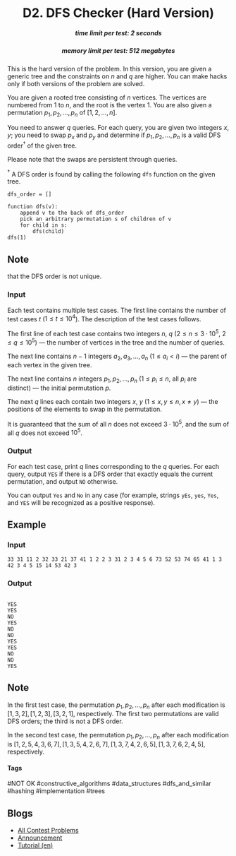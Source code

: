 <h1 style='text-align: center;'> D2. DFS Checker (Hard Version)</h1>

<h5 style='text-align: center;'>time limit per test: 2 seconds</h5>
<h5 style='text-align: center;'>memory limit per test: 512 megabytes</h5>

This is the hard version of the problem. In this version, you are given a generic tree and the constraints on $n$ and $q$ are higher. You can make hacks only if both versions of the problem are solved.

You are given a rooted tree consisting of $n$ vertices. The vertices are numbered from $1$ to $n$, and the root is the vertex $1$. You are also given a permutation $p_1, p_2, \ldots, p_n$ of $[1,2,\ldots,n]$.

You need to answer $q$ queries. For each query, you are given two integers $x$, $y$; you need to swap $p_x$ and $p_y$ and determine if $p_1, p_2, \ldots, p_n$ is a valid DFS order$^\dagger$ of the given tree.

Please note that the swaps are persistent through queries.

$^\dagger$ A DFS order is found by calling the following $\texttt{dfs}$ function on the given tree.


```text
dfs_order = []  
  
function dfs(v):  
    append v to the back of dfs_order  
    pick an arbitrary permutation s of children of v  
    for child in s:  
        dfs(child)  
dfs(1)  

```
## Note

 that the DFS order is not unique.

### Input

Each test contains multiple test cases. The first line contains the number of test cases $t$ ($1\le t\le10^4$). The description of the test cases follows. 

The first line of each test case contains two integers $n$, $q$ ($2\le n\le 3\cdot 10^5$, $2\le q\le 10^5$) — the number of vertices in the tree and the number of queries.

The next line contains $n-1$ integers $a_2,a_3,\ldots,a_n$ ($1\le a_i<i$) — the parent of each vertex in the given tree.

The next line contains $n$ integers $p_1,p_2,\ldots,p_n$ ($1\le p_i\le n$, all $p_i$ are distinct) — the initial permutation $p$.

The next $q$ lines each contain two integers $x$, $y$ ($1\le x,y\le n,x\neq y$) — the positions of the elements to swap in the permutation.

It is guaranteed that the sum of all $n$ does not exceed $3\cdot 10^5$, and the sum of all $q$ does not exceed $10^5$.

### Output

For each test case, print $q$ lines corresponding to the $q$ queries. For each query, output $\texttt{YES}$ if there is a DFS order that exactly equals the current permutation, and output $\texttt{NO}$ otherwise.

You can output $\texttt{Yes}$ and $\texttt{No}$ in any case (for example, strings $\texttt{yEs}$, $\texttt{yes}$, $\texttt{Yes}$, and $\texttt{YES}$ will be recognized as a positive response).

## Example

### Input


```text
33 31 11 2 32 33 21 37 41 1 2 2 3 31 2 3 4 5 6 73 52 53 74 65 41 1 3 42 3 4 5 15 14 53 42 3
```
### Output

```text

YES
YES
NO
YES
NO
NO
YES
YES
NO
NO
YES

```
## Note

In the first test case, the permutation $p_1, p_2, \ldots, p_n$ after each modification is $[1,3,2],[1,2,3],[3,2,1]$, respectively. The first two permutations are valid DFS orders; the third is not a DFS order.

In the second test case, the permutation $p_1, p_2, \ldots, p_n$ after each modification is $[1,2,5,4,3,6,7],[1,3,5,4,2,6,7],[1,3,7,4,2,6,5],[1,3,7,6,2,4,5]$, respectively.



#### Tags 

#NOT OK #constructive_algorithms #data_structures #dfs_and_similar #hashing #implementation #trees 

## Blogs
- [All Contest Problems](../EPIC_Institute_of_Technology_Round_August_2024_(Div._1_+_Div._2).md)
- [Announcement](../blogs/Announcement.md)
- [Tutorial (en)](../blogs/Tutorial_(en).md)
